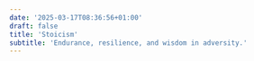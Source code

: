 ```yaml
---
date: '2025-03-17T08:36:56+01:00'
draft: false
title: 'Stoicism'
subtitle: 'Endurance, resilience, and wisdom in adversity.'
---
```

